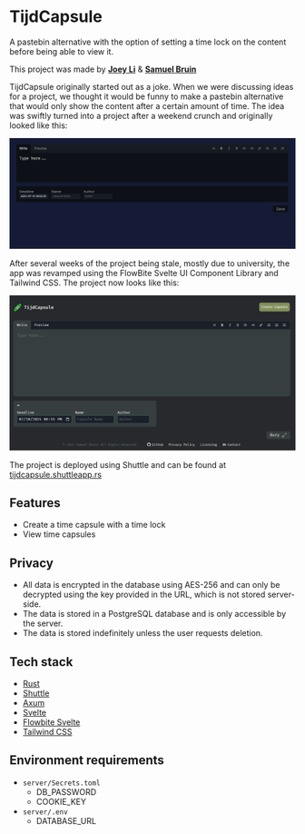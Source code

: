 # TijdCapsule
A pastebin alternative with the option of setting a time lock on the content before being able to view it.

This project was made by **[Joey Li](https://github.com/einstein8612)** & **[Samuel Bruin](https://github.com/ancientkingg)**

TijdCapsule originally started out as a joke. When we were discussing ideas for a project, we thought it would be funny to make a pastebin alternative that would only show the content after a certain amount of time. The idea was swiftly turned into a project after a weekend crunch and originally looked like this:

![Original design](assets/original.png)

After several weeks of the project being stale, mostly due to university, the app was revamped using the FlowBite Svelte UI Component Library and Tailwind CSS. The project now looks like this:

![Home page](assets/home.png)

The project is deployed using Shuttle and can be found at [tijdcapsule.shuttleapp.rs](https://tijdcapsule.shuttleapp.rs)

## Features
- Create a time capsule with a time lock
- View time capsules

## Privacy
- All data is encrypted in the database using AES-256 and can only be decrypted using the key provided in the URL, which is not stored server-side.
- The data is stored in a PostgreSQL database and is only accessible by the server.
- The data is stored indefinitely unless the user requests deletion.


## Tech stack
- [Rust](https://www.rust-lang.org/)
- [Shuttle](https://www.shuttle.rs/)
- [Axum](https://github.com/tokio-rs/axum/)
- [Svelte](https://svelte.dev/)
- [Flowbite Svelte](https://flowbite-svelte.com/)
- [Tailwind CSS](https://tailwindcss.com/)

## Environment requirements
- `server/Secrets.toml`
    - DB_PASSWORD
    - COOKIE_KEY
- `server/.env`
    - DATABASE_URL
